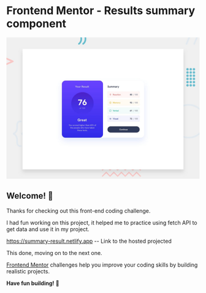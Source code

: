 # Frontend Mentor - Results summary component

![Design preview for the Results summary component coding challenge](./design/desktop-preview.jpg)

## Welcome! 👋

Thanks for checking out this front-end coding challenge.

I had fun working on this project, it helped me to practice using fetch API to get data and use it in my project. 

https://summary-result.netlify.app -- Link to the hosted projected

This done, moving on to the next one.

[Frontend Mentor](https://www.frontendmentor.io) challenges help you improve your coding skills by building realistic projects.

**Have fun building!** 🚀
